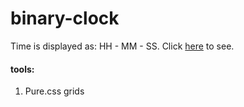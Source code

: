 # binary-clock

Time is displayed as: HH - MM - SS. Click [here](http://binary-clock.jackrzhang.com) to see.

#### tools:
1. Pure.css grids




